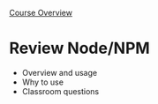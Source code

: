 [Course Overview](../overview.md)
# Review Node/NPM
* Overview and usage
* Why to use
* Classroom questions